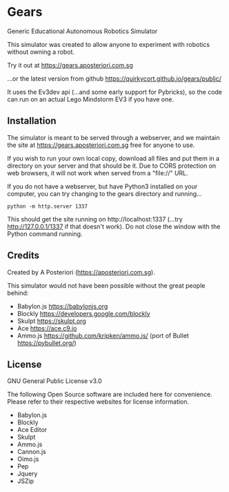 Gears
===
Generic Educational Autonomous Robotics Simulator

This simulator was created to allow anyone to experiment with robotics without owning a robot.

Try it out at https://gears.aposteriori.com.sg

...or the latest version from github https://quirkycort.github.io/gears/public/

It uses the Ev3dev api (...and some early support for Pybricks), so the code can run on an actual Lego Mindstorm EV3 if you have one.

Installation
---

The simulator is meant to be served through a webserver, and we maintain the site at https://gears.aposteriori.com.sg free for anyone to use.

If you wish to run your own local copy, download all files and put them in a directory on your server and that should be it.
Due to CORS protection on web browsers, it will not work when served from a "file://" URL.

If you do not have a webserver, but have Python3 installed on your computer, you can try changing to the gears directory and running...

`python -m http.server 1337`

This should get the site running on http://localhost:1337 (...try http://127.0.0.1/1337 if that doesn't work).
Do not close the window with the Python command running.

Credits
---
Created by A Posteriori (https://aposteriori.com.sg).

This simulator would not have been possible without the great people behind:

* Babylon.js https://babylonjs.org
* Blockly https://developers.google.com/blockly
* Skulpt https://skulpt.org
* Ace https://ace.c9.io
* Ammo.js https://github.com/kripken/ammo.js/ (port of Bullet https://pybullet.org/)

License
---
GNU General Public License v3.0

The following Open Source software are included here for convenience.
Please refer to their respective websites for license information.

* Babylon.js
* Blockly
* Ace Editor
* Skulpt
* Ammo.js
* Cannon.js
* Oimo.js
* Pep
* Jquery
* JSZip
